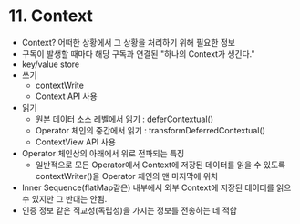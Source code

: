 # 11. Context

- Context? 어떠한 상황에서 그 상황을 처리하기 위해 필요한 정보
- 구독이 발생할 때마다 해당 구독과 연결된 "하나의 Context가 생긴다."
- key/value store
- 쓰기
  - contextWrite
  - Context API 사용
- 읽기
  - 원본 데이터 소스 레벨에서 읽기 : deferContextual()
  - Operator 체인의 중간에서 읽기 : transformDeferredContextual()
  - ContextView API 사용
- Operator 체인상의 아래에서 위로 전파되는 특징
  - 일반적으로 모든 Operator에서 Context에 저장된 데이터를 읽을 수 있도록 contextWriter()을 Operator 체인의 맨 마지막에 위치
- Inner Sequence(flatMap같은) 내부에서 외부 Context에 저장된 데이터를 읽으수 있지만 그 반대는 안됨.
- 인증 정보 같은 직교성(독립성)을 가지는 정보를 전송하는 데 적합